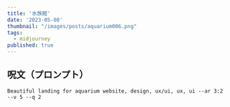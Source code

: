 ```yaml
---
title: '水族館'
date: '2023-05-08'
thumbnail: "/images/posts/aquarium006.png"
tags:
  - midjourney
published: true
---
```


## 呪文（プロンプト）
```
Beautiful landing for aquarium website, design, ux/ui, ux, ui --ar 3:2 --v 5 --q 2
```